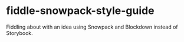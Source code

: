 # fiddle-snowpack-style-guide
Fiddling about with an idea using Snowpack and Blockdown instead of Storybook.
